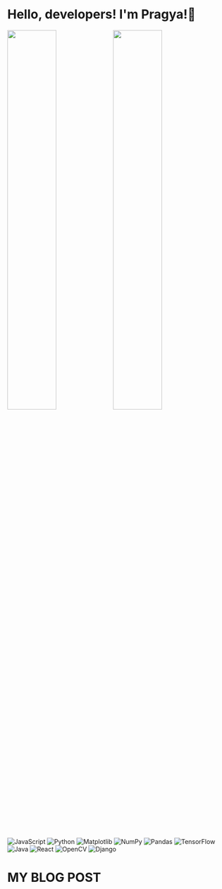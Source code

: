 # Hello, developers! I'm Pragya!👋

<img  align="left" width="47%" src="https://github-readme-stats.vercel.app/api?username=impragya08&show_icons=true&theme=dark#gh-dark-mode-only" />

<img align="left" width="47%" src="https://github-readme-stats.vercel.app/api/top-langs/?username=impragya08&layout=compact" />

![JavaScript](https://img.shields.io/badge/javascript-%23323330.svg?style=for-the-badge&logo=javascript&logoColor=%23F7DF1E)
![Python](https://img.shields.io/badge/python-3670A0?style=for-the-badge&logo=python&logoColor=ffdd54)
![Matplotlib](https://img.shields.io/badge/Matplotlib-%23ffffff.svg?style=for-the-badge&logo=Matplotlib&logoColor=black)
![NumPy](https://img.shields.io/badge/numpy-%23013243.svg?style=for-the-badge&logo=numpy&logoColor=white)
![Pandas](https://img.shields.io/badge/pandas-%23150458.svg?style=for-the-badge&logo=pandas&logoColor=white)
![TensorFlow](https://img.shields.io/badge/TensorFlow-%23FF6F00.svg?style=for-the-badge&logo=TensorFlow&logoColor=white)
![Java](https://img.shields.io/badge/java-%23ED8B00.svg?style=for-the-badge&logo=openjdk&logoColor=white)
![React](https://img.shields.io/badge/react-%2320232a.svg?style=for-the-badge&logo=react&logoColor=%2361DAFB)
	![OpenCV](https://img.shields.io/badge/opencv-%23white.svg?style=for-the-badge&logo=opencv&logoColor=white)
 ![Django](https://img.shields.io/badge/django-%23092E20.svg?style=for-the-badge&logo=django&logoColor=white)

 # MY BLOG POST
 <!-- BLOG-POST-LIST:START -->
 <!-- BLOG-POST-LIST:END -->

